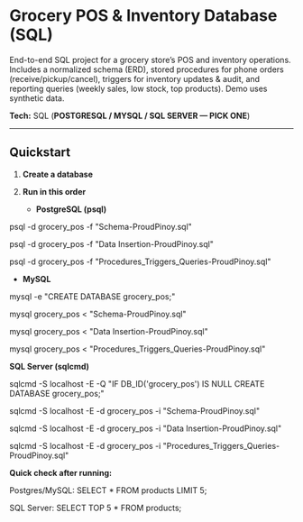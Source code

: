 # Grocery POS & Inventory Database (SQL)

End-to-end SQL project for a grocery store’s POS and inventory operations. Includes a normalized schema (ERD), stored procedures for phone orders (receive/pickup/cancel), triggers for inventory updates & audit, and reporting queries (weekly sales, low stock, top products). Demo uses synthetic data.

**Tech:** SQL (**POSTGRESQL / MYSQL / SQL SERVER — PICK ONE**)

---

## Quickstart

1) **Create a database**
2) **Run in this order**
   
   - **PostgreSQL (psql)**
    
 
psql -d grocery_pos -f "Schema-ProudPinoy.sql"

psql -d grocery_pos -f "Data Insertion-ProudPinoy.sql"

psql -d grocery_pos -f "Procedures_Triggers_Queries-ProudPinoy.sql"

     
   - **MySQL**
     
     
mysql -e "CREATE DATABASE grocery_pos;"

mysql grocery_pos < "Schema-ProudPinoy.sql"

mysql grocery_pos < "Data Insertion-ProudPinoy.sql"

mysql grocery_pos < "Procedures_Triggers_Queries-ProudPinoy.sql"

  **SQL Server (sqlcmd)**
  
sqlcmd -S localhost -E -Q "IF DB_ID('grocery_pos') IS NULL CREATE DATABASE grocery_pos;"

sqlcmd -S localhost -E -d grocery_pos -i "Schema-ProudPinoy.sql"

sqlcmd -S localhost -E -d grocery_pos -i "Data Insertion-ProudPinoy.sql"

sqlcmd -S localhost -E -d grocery_pos -i "Procedures_Triggers_Queries-ProudPinoy.sql"



**Quick check after running:**

Postgres/MySQL: SELECT * FROM products LIMIT 5;

SQL Server: SELECT TOP 5 * FROM products;

